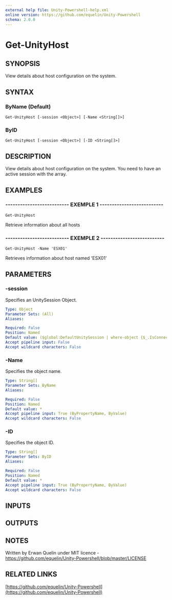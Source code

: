 ```yaml
---
external help file: Unity-Powershell-help.xml
online version: https://github.com/equelin/Unity-Powershell
schema: 2.0.0
---
```


# Get-UnityHost

## SYNOPSIS
View details about host configuration on the system.

## SYNTAX

### ByName (Default)
```
Get-UnityHost [-session <Object>] [-Name <String[]>]
```

### ByID
```
Get-UnityHost [-session <Object>] [-ID <String[]>]
```

## DESCRIPTION
View details about host configuration on the system.
You need to have an active session with the array.

## EXAMPLES

### -------------------------- EXEMPLE 1 --------------------------
```
Get-UnityHost
```

Retrieve information about all hosts

### -------------------------- EXEMPLE 2 --------------------------
```
Get-UnityHost -Name 'ESX01'
```

Retrieves information about host named 'ESX01'

## PARAMETERS

### -session
Specifies an UnitySession Object.

```yaml
Type: Object
Parameter Sets: (All)
Aliases: 

Required: False
Position: Named
Default value: ($global:DefaultUnitySession | where-object {$_.IsConnected -eq $true})
Accept pipeline input: False
Accept wildcard characters: False
```

### -Name
Specifies the object name.

```yaml
Type: String[]
Parameter Sets: ByName
Aliases: 

Required: False
Position: Named
Default value: *
Accept pipeline input: True (ByPropertyName, ByValue)
Accept wildcard characters: False
```

### -ID
Specifies the object ID.

```yaml
Type: String[]
Parameter Sets: ByID
Aliases: 

Required: False
Position: Named
Default value: *
Accept pipeline input: True (ByPropertyName, ByValue)
Accept wildcard characters: False
```

## INPUTS

## OUTPUTS

## NOTES
Written by Erwan Quelin under MIT licence - https://github.com/equelin/Unity-Powershell/blob/master/LICENSE

## RELATED LINKS

[https://github.com/equelin/Unity-Powershell](https://github.com/equelin/Unity-Powershell)

